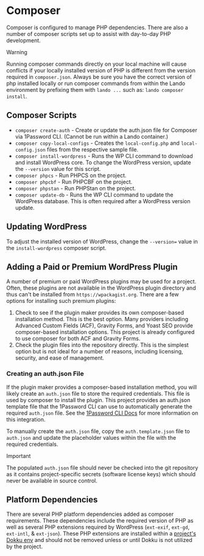 # Composer

Composer is configured to manage PHP dependencies. There are also a number of composer scripts set up to assist with
day-to-day PHP development.

> [!WARNING]
> Running composer commands directly on your local machine will cause conflicts if your locally installed version of
> PHP is different from the version required in `composer.json`. Always be sure you have the correct version of php
> installed locally or run composer commands from within the Lando environment by prefixing them with `lando ...` such
> as: `lando composer install`.

## Composer Scripts

* `composer create-auth` - Create or update the auth.json file for Composer via 1Password CLI. (Cannot be run within a
  Lando container.)
* `composer copy-local-configs` - Creates the `local-config.php` and `local-config.json` files from the respective
  sample file.
* `composer install-wordpress` - Runs the WP CLI command to download and install WordPress core. To change the WordPress
  version, update the `--version` value for this script.
* `composer phpcs` - Run PHPCS on the project.
* `composer phpcbf` - Run PHPCBF on the project.
* `composer phpstan` - Run PHPStan on the project.
* `composer update-db` - Runs the WP CLI command to update the WordPress database. This is often required after a 
  WordPress version update.

## Updating WordPress

To adjust the installed version of WordPress, change the `--version=` value in the `install-wordpress` composer script.

## Adding a Paid or Premium WordPress Plugin

A number of premium or paid WordPress plugins may be used for a project. Often, these plugins are not available in the
WordPress plugin directory and thus can't be installed from `https://wpackagist.org`. There are a few options for
installing such premium plugins:

1. Check to see if the plugin maker provides its own composer-based installation method. This is the best option.
Many providers including Advanced Custom Fields (ACF), Gravity Forms, and Yoast SEO provide composer-based installation
options. This project is already configured to use composer for both ACF and Gravity Forms.
1. Check the plugin files into the repository directly. This is the simplest option but is not ideal for a number of
reasons, including licensing, security, and ease of management.

### Creating an auth.json File

If the plugin maker provides a composer-based installation method, you will likely create an `auth.json` file to 
store the required credentials. This file is used by composer to install the plugin. This project provides an 
auth.json template file that the 1Password CLI can use to automatically generate the required `auth.json` file. See the
[1Password CLI Docs](./1password-cli.md) for more information on this integration.

To manually create the `auth.json` file, copy the `auth.template.json` file to `auth.json` and update the placeholder 
values within the file with the required credentials.

> [!IMPORTANT]
> The populated `auth.json` file should never be checked into the git repository as it contains 
> project-specific secrets (software license keys) which should never be available in source control.

## Platform Dependencies

There are several PHP platform dependencies added as composer requirements. These dependencies include the required
version of PHP as well as several PHP extensions required by WordPress (`ext-exif`, `ext-gd`, `ext-intl`, & `ext-json`).
These PHP extensions are installed within a [project's Dokku env](actions.md#dokku-deployment-workflows) and should not 
be removed unless or until Dokku is not utilized by the project.
